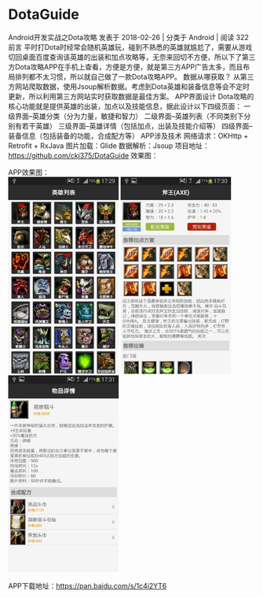 # DotaGuide


Android开发实战之Dota攻略 
发表于 2018-02-26   |   分类于 Android   |   阅读 322 
前言
平时打Dota时经常会随机英雄玩，碰到不熟悉的英雄就尴尬了，需要从游戏切回桌面百度查询该英雄的出装和加点攻略等，无奈来回切不方便，所以下了第三方Dota攻略APP在手机上查看，方便是方便，就是第三方APP广告太多，而且布局排列都不太习惯，所以就自己做了一款Dota攻略APP。
数据从哪获取？
从第三方网站爬取数据，使用Jsoup解析数据。考虑到Dota英雄和装备信息等会不定时更新，所以利用第三方网站实时获取数据是最佳方案。
APP界面设计
Dota攻略的核心功能就是提供英雄的出装，加点以及技能信息，据此设计以下四级页面：
一级界面–英雄分类（分为力量，敏捷和智力）
二级界面–英雄列表（不同类别下分别有若干英雄）
三级界面–英雄详情（包括加点，出装及技能介绍等）
四级界面–装备信息（包括装备的功能，合成配方等）
APP涉及技术
网络请求：OKHttp + Retrofit + RxJava
图片加载：Glide
数据解析：Jsoup
项目地址：https://github.com/ckj375/DotaGuide
效果图：





APP效果图：  
<img src="https://github.com/ckj375/img-folder/blob/master/dotaguide/dotaguide1.jpg" height="400" width="225"/>
<img src="https://github.com/ckj375/img-folder/blob/master/dotaguide/dotaguide2.jpg" height="400" width="225"/>
<img src="https://github.com/ckj375/img-folder/blob/master/dotaguide/dotaguide3.jpg" height="400" width="225"/>  

APP下载地址：https://pan.baidu.com/s/1c4i2YT6
